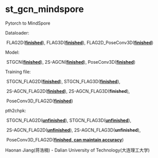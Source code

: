 # st_gcn_mindspore
Pytorch to MindSpore

Dataloader:

​		FLAG2D(<u>**finished**</u>), FLAG3D(<u>**finished**</u>), FLAG2D_PoseConv3D(**<u>finished</u>**)

Model:

​		STGCN(**<u>finished</u>**), 2S-AGCN(**<u>finished</u>**), PoseConv3D(**<u>finished</u>**) 

Training file:

​		STGCN_FLAG2D(**<u>finished</u>**), STGCN_FLAG3D(**<u>finished</u>**),

​		2S-AGCN_FLAG2D(**<u>finished</u>**), 2S-AGCN_FLAG3D(**finished**),

​		PoseConv3D_FLAG2D(**<u>finished</u>**) 

pth2chpk:

​		STGCN_FLAG2D(**<u>unfinished</u>**), STGCN_FLAG3D(**<u>unfinished</u>**),

​		2S-AGCN_FLAG2D(**<u>unfinished</u>**), 2S-AGCN_FLAG3D(**unfinished**),

​		PoseConv3D_FLAG2D(**<u>finished, can maintain accuracy</u>**) 



Haonan Jiang(蒋浩楠) - Dalian University of Technology(大连理工大学)
